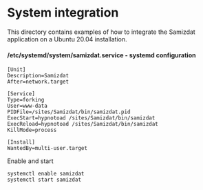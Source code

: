 # System integration

This directory contains examples of how to integrate the Samizdat application on a Ubuntu 20.04 installation.

#### /etc/systemd/system/samizdat.service - systemd configuration

```
[Unit]
Description=Samizdat
After=network.target

[Service]
Type=forking
User=www-data
PIDFile=/sites/Samizdat/bin/samizdat.pid
ExecStart=hypnotoad /sites/Samizdat/bin/samizdat
ExecReload=hypnotoad /sites/Samizdat/bin/samizdat
KillMode=process

[Install]
WantedBy=multi-user.target
```

Enable and start


```
systemctl enable samizdat
systemctl start samizdat
```